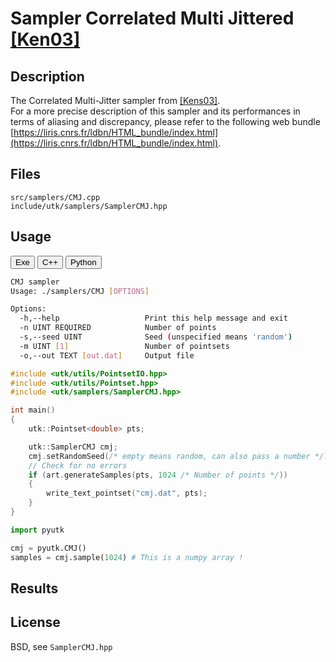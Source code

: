 # Sampler Correlated Multi Jittered [[Ken03]](http://graphics.pixar.com/library/MultiJitteredSampling/paper.pdf)

## Description

The Correlated Multi-Jitter sampler from [[Kens03]](http://graphics.pixar.com/library/MultiJitteredSampling/paper.pdf).  
For a more precise description of this sampler and its performances in terms of aliasing and discrepancy, please refer to the following web bundle [https://liris.cnrs.fr/ldbn/HTML_bundle/index.html](https://liris.cnrs.fr/ldbn/HTML_bundle/index.html).

## Files

```
src/samplers/CMJ.cpp  
include/utk/samplers/SamplerCMJ.hpp
```

## Usage

<button class="tablink exebutton" onclick="openCode('exe', this)" markdown="1">Exe</button> 
<button class="tablink cppbutton" onclick="openCode('cpp', this)" markdown="1">C++</button> 
<button class="tablink pybutton" onclick="openCode('py', this)" markdown="1">Python</button> 
<br/>
  

<div class="exe tabcontent">

```bash
CMJ sampler
Usage: ./samplers/CMJ [OPTIONS]

Options:
  -h,--help                   Print this help message and exit
  -n UINT REQUIRED            Number of points
  -s,--seed UINT              Seed (unspecified means 'random')
  -m UINT [1]                 Number of pointsets
  -o,--out TEXT [out.dat]     Output file
```

</div>

<div class="cpp tabcontent">

```  cpp
#include <utk/utils/PointsetIO.hpp>
#include <utk/utils/Pointset.hpp>
#include <utk/samplers/SamplerCMJ.hpp>

int main()
{
    utk::Pointset<double> pts;

    utk::SamplerCMJ cmj;
    cmj.setRandomSeed(/* empty means random, can also pass a number */);
    // Check for no errors
    if (art.generateSamples(pts, 1024 /* Number of points */))
    {
        write_text_pointset("cmj.dat", pts);
    }
}
```  

</div>

<div class="py tabcontent">

``` python
import pyutk

cmj = pyutk.CMJ()
samples = cmj.sample(1024) # This is a numpy array !
```  

</div>

## Results

<div class="results"></div>
<script>
  window.addEventListener('DOMContentLoaded', function() { show_results(); }); 
</script>

## License

BSD,  see `SamplerCMJ.hpp`
